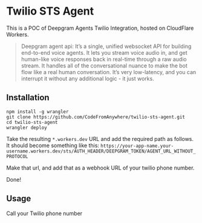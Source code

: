 # Twilio STS Agent

This is a POC of Deepgram Agents Twilio Integration, hosted on CloudFlare Workers.

> Deepgram agent api: It’s a single, unified websocket API for building end-to-end voice agents. It lets you stream voice audio in, and get human-like voice responses back in real-time through a raw audio stream. It handles all of the conversational nuance to make the bot flow like a real human conversation. It’s very low-latency, and you can interrupt it without any additional logic - it just works.

## Installation

```
npm install -g wrangler
git clone https://github.com/CodeFromAnywhere/twilio-sts-agent.git
cd twilio-sts-agent
wrangler deploy
```

Take the resulting `*.workers.dev` URL and add the required path as follows. It should become something like this: `https://your-app-name.your-username.workers.dev/sts/AUTH_HEADER/DEEPGRAM_TOKEN/AGENT_URL_WITHOUT_PROTOCOL`

Make that url, and add that as a webhook URL of your twilio phone number.

Done!

## Usage

Call your Twilio phone number
